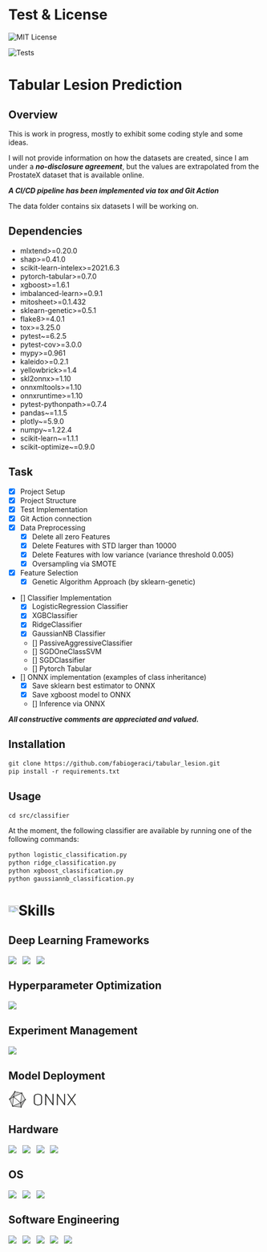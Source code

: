 # Test & License

![MIT License](https://img.shields.io/apm/l/atomic-design-ui.svg?)

![Tests](https://github.com/fabiogeraci/tabular_lesion/actions/workflows/tests.yml/badge.svg)

# Tabular Lesion Prediction

## Overview

This is work in progress, mostly to exhibit some coding style and some ideas.

I will not provide information on how the datasets are created, since I am under a _**no-disclosure agreement**_,
but the values are extrapolated from the ProstateX dataset that is available online.

**_A CI/CD pipeline has been implemented via tox and Git Action_**

The data folder contains six datasets I will be working on.

## Dependencies

- mlxtend>=0.20.0
- shap>=0.41.0
- scikit-learn-intelex>=2021.6.3
- pytorch-tabular>=0.7.0
- xgboost>=1.6.1
- imbalanced-learn>=0.9.1
- mitosheet>=0.1.432
- sklearn-genetic>=0.5.1
- flake8>=4.0.1
- tox>=3.25.0
- pytest~=6.2.5
- pytest-cov>=3.0.0
- mypy>=0.961
- kaleido>=0.2.1
- yellowbrick>=1.4
- skl2onnx>=1.10
- onnxmltools>=1.10
- onnxruntime>=1.10
- pytest-pythonpath>=0.7.4
- pandas~=1.1.5
- plotly~=5.9.0
- numpy~=1.22.4
- scikit-learn~=1.1.1
- scikit-optimize~=0.9.0

## Task

- [X]  Project Setup
- [X]  Project Structure
- [X]  Test Implementation
- [X]  Git Action connection
- [X]  Data Preprocessing
   - [X]  Delete all zero Features
   - [X]  Delete Features with STD larger than 10000
   - [X]  Delete Features with low variance (variance threshold 0.005)
   - [X]  Oversampling via SMOTE
- [X]  Feature Selection
   - [X]  Genetic Algorithm Approach (by sklearn-genetic)
- [] Classifier Implementation
  - [X]  LogisticRegression Classifier
  - [X]  XGBClassifier
  - [X]  RidgeClassifier
  - [X]  GaussianNB Classifier
  - [] PassiveAggressiveClassifier
  - [] SGDOneClassSVM
  - [] SGDClassifier
  - [] Pytorch Tabular
- [] ONNX implementation (examples of class inheritance)
  - [x] Save sklearn best estimator to ONNX
  - [x] Save xgboost model to ONNX
  - [] Inference via ONNX
  
_**All constructive comments are appreciated and valued.**_

## Installation

```
git clone https://github.com/fabiogeraci/tabular_lesion.git
pip install -r requirements.txt 
```

## Usage

```
cd src/classifier
```

At the moment, the following classifier are available by running one of the following commands:

```
python logistic_classification.py
python ridge_classification.py
python xgboost_classification.py
python gaussiannb_classification.py
```

# <img height="20" width="20" src="https://github.githubassets.com/images/icons/emoji/unicode/1f6e0.png">Skills

## Deep Learning Frameworks
<p align="left" dir="auto">
      <img align="center" src="https://camo.githubusercontent.com/e0af84521a474956fc781af46a392cede22b59034415df6d4a876ce55c7f2696/68747470733a2f2f65787465726e616c2d636f6e74656e742e6475636b6475636b676f2e636f6d2f69752f3f753d687474707325334125324625324669312e77702e636f6d25324664617461736369656e63657765656b2e6f726725324677702d636f6e74656e7425324675706c6f616473253246323031392532463132253246666173742e61695f2e6a706725334673736c2533443126663d31266e6f66623d31" height="40" data-canonical-src="https://external-content.duckduckgo.com/iu/?u=https%3A%2F%2Fi1.wp.com%2Fdatascienceweek.org%2Fwp-content%2Fuploads%2F2019%2F12%2Ffast.ai_.jpg%3Fssl%3D1&amp;f=1&amp;nofb=1" height="35" style="max-width: 100%">
      &nbsp;
      <img align="center" src="https://raw.githubusercontent.com/valohai/ml-logos/master/keras-text.svg" height="35" style="max-width: 100%;">
      &nbsp;
      <img align="center" src="https://raw.githubusercontent.com/valohai/ml-logos/master/pytorch.svg" height="35" style="max-width: 100%;">
</p>

## Hyperparameter Optimization
<p align="left" dir="auto">
      <img align="center" src="https://raw.githubusercontent.com/optuna/optuna/master/docs/image/optuna-logo.png" height="35" style="max-width: 100%">
</p>

## Experiment Management
<p align="left" dir="auto">
      <img align="center" src="https://raw.githubusercontent.com/wandb/client/master/.github/wb-logo-lightbg.png" height="35" style="max-width: 100%">      
</p>

## Model Deployment

<p align="left" dir="auto">
      <img align="center" src="https://raw.githubusercontent.com/onnx/onnx/main/docs/ONNX_logo_main.png" height="35" style="max-width: 100%">
</p>

## Hardware
<p align="left" dir="auto">
      <img align="center" src="https://camo.githubusercontent.com/6e984be00dd03cf86490134cdc29c38550f470720f006cbff657d1956e30c3ff/68747470733a2f2f706e67696d672e636f6d2f75706c6f6164732f696e74656c2f696e74656c5f504e4731322e706e67" height="35" data-canonical-src="https://pngimg.com/uploads/intel/intel_PNG12.png" height="35" style="max-width: 100%">
      &nbsp;
      <img align="center" src="https://img.shields.io/badge/Heroku-430098?style=for-the-badge&logo=heroku&logoColor=white" height="35" style="max-width: 100%;">
      &nbsp;
      <img align="center" src="https://img.shields.io/badge/Google_Cloud-4285F4?style=for-the-badge&logo=google-cloud&logoColor=white" height="35" style="max-width: 100%;">
      &nbsp;
      <img align="center" src="https://img.shields.io/badge/Amazon_AWS-FF9900?style=for-the-badge&logo=amazonaws&logoColor=white" height="35" style="max-width: 100%;">
</p>

## OS
<p align="left" dir="auto">
      <img align="center" src="https://img.shields.io/badge/Ubuntu-E95420?style=for-the-badge&logo=ubuntu&logoColor=white" height="35" style="max-width: 100%">
      &nbsp;
      <img align="center" src="https://img.shields.io/badge/mac%20os-000000?style=for-the-badge&logo=apple&logoColor=white" height="35" style="max-width: 100%;">
      &nbsp;
      <img align="center" src="https://img.shields.io/badge/Windows-0078D6?style=for-the-badge&logo=windows&logoColor=white" height="35" style="max-width: 100%;">
</p>

## Software Engineering
<p align="left" dir="auto">
      <img align="center" src="https://raw.githubusercontent.com/dnth/logos/master/logos/git.svg" height="35" style="max-width: 100%">
      &nbsp;
      <img align="center" src="https://raw.githubusercontent.com/dnth/logos/master/logos/jupyter.svg" height="35" style="max-width: 100%;">
      &nbsp;
      <img align="center" src="https://camo.githubusercontent.com/d9f06d243f246d645f89946ea6b0539841c070d849a1fdd7acdab235cf794236/68747470733a2f2f73332d75732d776573742d312e616d617a6f6e6177732e636f6d2f756d6272656c6c612d626c6f672d75706c6f6164732f77702d636f6e74656e742f75706c6f6164732f323031362f30332f646f636b65722d6c6f676f2e6a7067" height="35" data-canonical-src="https://s3-us-west-1.amazonaws.com/umbrella-blog-uploads/wp-content/uploads/2016/03/docker-logo.jpg" height="35" style="max-width: 100%;">
      &nbsp;
      <img align="center" src="https://img.shields.io/badge/PyCharm-000000.svg?&style=for-the-badge&logo=PyCharm&logoColor=white" height="35" style="max-width: 100%;">
      &nbsp;
      <img align="center" src="https://img.shields.io/badge/Colab-F9AB00?style=for-the-badge&logo=googlecolab&color=525252" height="35" style="max-width: 100%;">
</p>


